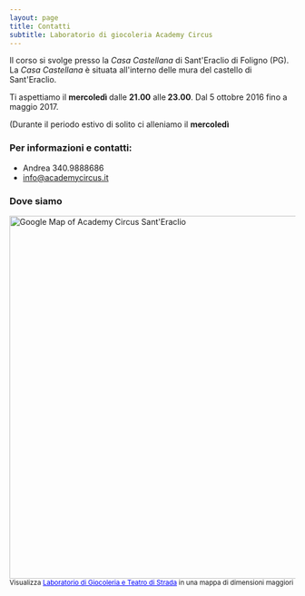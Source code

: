 ```yaml
---
layout: page
title: Contatti
subtitle: Laboratorio di giocoleria Academy Circus
---
```

Il corso si svolge presso la *Casa Castellana* di Sant'Eraclio di Foligno (PG). La *Casa Castellana* è situata all'interno delle mura del castello di Sant'Eraclio.

Ti aspettiamo il <strong>mercoledì </strong>dalle <strong>21.00</strong> alle<strong> 23.00</strong>. Dal 5 ottobre 2016 fino a maggio 2017.

(Durante il periodo estivo di solito ci alleniamo il <strong>mercoledì</strong>

### Per informazioni e contatti:

- Andrea 340.9888686
- info@academycircus.it

### Dove siamo

<a href="https://www.google.com/maps/d/viewer?ll=42.933427%2C12.72294&spn=0.01571%2C0.025749&hl=it&t=m&msa=0&z=15&source=embed&ie=UTF8&mid=1gO0dxxPH31HwEGKCXAOkKHOOUfs" target="_blank"><img width="640" src="{{ site.baseurl }}/img/staticmap.png" alt="Google Map of Academy Circus Sant'Eraclio"></a>
<br/>
<small>Visualizza <a href="https://www.google.com/maps/ms?msa=0&amp;msid=204086920937751474759.000491eda0ac5bf3240fb&amp;hl=it&amp;ie=UTF8&amp;t=m&amp;ll=42.933427,12.72294&amp;spn=0.01571,0.025749&amp;z=15&amp;source=embed" style="color:#0000FF;text-align:left">Laboratorio di Giocoleria e Teatro di Strada</a> in una mappa di dimensioni maggiori</small>
